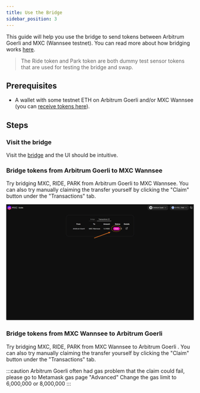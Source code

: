 ```yaml
---
title: Use the Bridge
sidebar_position: 3
---
```


This guide will help you use the bridge to send tokens between Arbitrum Goerli and MXC (Wannsee testnet). You can read more about how bridging works [here](/docs/Designs/Bridge). 

> The Ride token and Park token are both dummy test sensor tokens that are used for testing the bridge and swap.



## Prerequisites

- A wallet with some testnet ETH on Arbitrum Goerli and/or MXC Wannsee (you can [receive tokens here](/docs/Tutorials/receive-tokens)).

## Steps 

### Visit the bridge
Visit the [bridge](https://wannsee-bridge.mxc.com/) and the UI should be intuitive.

### Bridge tokens from Arbitrum Goerli to MXC Wannsee
Try bridging MXC, RIDE, PARK from Arbitrum Goerli to MXC Wannsee. You can also try manually claiming the transfer yourself by clicking the "Claim" button under the "Transactions" tab.

![bridge claim](./img/claim.png)

### Bridge tokens from MXC Wannsee to Arbitrum Goerli
Try bridging MXC, RIDE, PARK from MXC Wannsee to Arbitrum Goerli . You can also try manually claiming the transfer yourself by clicking the "Claim" button under the "Transactions" tab.

:::caution
Arbitrum Goerli often had gas problem that the claim could fail, please go to Metamask gas page "Advanced" 
Change the gas limit to 6,000,000 or 8,000,000
:::
